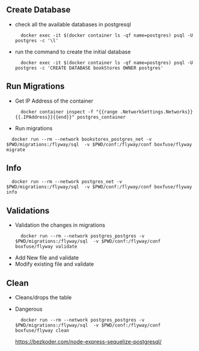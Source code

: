 ## Create Database
* check all the available databases in postgresql
  ```
    docker exec -it $(docker container ls -qf name=postgres) psql -U postgres -c '\l'
  ```
* run the command to create the initial database
  ```
    docker exec -it $(docker container ls -qf name=postgres) psql -U postgres -c 'CREATE DATABASE bookStores OWNER postgres'
  ```
    
## Run Migrations
* Get IP Address of the container
  ```
    docker container inspect -f "{{range .NetworkSettings.Networks}}{{.IPAddress}}{{end}}" postgres_container
  ```

*   Run migrations
  ```
    docker run --rm --network bookstores_postgres_net -v $PWD/migrations:/flyway/sql  -v $PWD/conf:/flyway/conf boxfuse/flyway migrate
  ```
## Info
  ```
    docker run --rm --network postgres_net -v $PWD/migrations:/flyway/sql  -v $PWD/conf:/flyway/conf boxfuse/flyway info
  ```
## Validations
* Validation the changes in migrations
  ```
    docker run --rm --network postgres_postgres -v $PWD/migrations:/flyway/sql  -v $PWD/conf:/flyway/conf boxfuse/flyway validate        
  ```  
* Add New file and validate
* Modify existing file and validate

## Clean
* Cleans/drops the table
* Dangerous
  ```
    docker run --rm --network postgres_postgres -v $PWD/migrations:/flyway/sql  -v $PWD/conf:/flyway/conf boxfuse/flyway clean
  ``` 

  https://bezkoder.com/node-express-sequelize-postgresql/ 